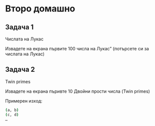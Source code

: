 # Второ домашно
## Задача 1
Числата на Лукас

Извадете на екрана първите 100 числа на Лукас” (потърсете си за числата на Лукас)

## Задача 2
Twin primes

Извадете на екрана пъривте 10 Двойни прости числа (Twin primes)

Примерен изход:

```bash
(a, b)
(c, d)
…
```
